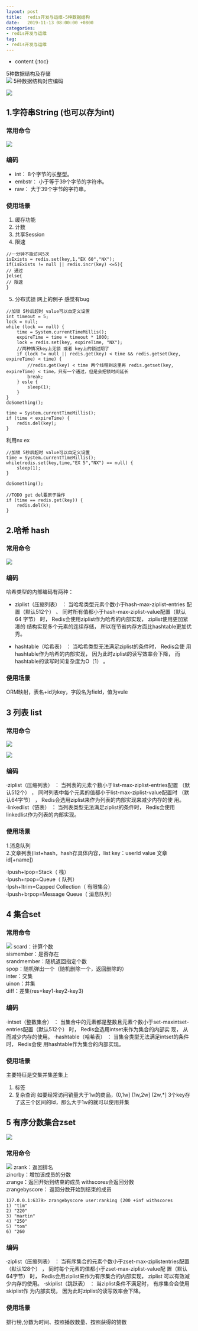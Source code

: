 ```yaml
---
layout: post
title:  redis开发与运维-5种数据结构
date:   2019-11-13 08:00:00 +0800
categories: 
- redis开发与运维
tag: 
- redis开发与运维
---
```


* content
{:toc}

5种数据结构及存储   
![](/styles/images/other/redis/redis1.png)
5种数据结构对应编码   

![](/styles/images/other/redis/redis2.png)
## 1.字符串String (也可以存为int)

### 常用命令   

![](/styles/images/other/redis/redis3.png)

### 编码

* int： 8个字节的长整型。
* embstr： 小于等于39个字节的字符串。
* raw： 大于39个字节的字符串。

### 使用场景

1. 缓存功能
2. 计数
3. 共享Session
4. 限速
```
//一分钟不能访问5次
isExists = redis.set(key,1,"EX 60","NX");
if(isExists != null || redis.incr(key) <=5){
// 通过
}else{
// 限速
}
```
5. 分布式锁
网上的例子 感觉有bug

```
//加锁 5秒后超时 value可以自定义设置
int timeout = 5;
lock = null;
while (lock == null) {
    time = System.currentTimeMillis();
    expireTime = time + timeout * 1000;
    lock = redis.set(key, expireTime, "NX");
    //两种情况key上无锁 或者 key上的锁过期了
    if (lock != null || redis.get(key) < time && redis.getset(key, expireTime) < time) {
        //redis.get(key) < time 两个线程到这里再 redis.getset(key, expireTime) < time，只有一个通过，但是会把锁时间延长
        break;
    } esle {
        sleep(1);
    }   
}
doSomething();

time = System.currentTimeMillis();
if (time < expireTime) {
    redis.del(key);
}

```

利用nx ex
```
//加锁 5秒后超时 value可以自定义设置
time = System.currentTimeMillis();
while(redis.set(key,time,"EX 5","NX") == null) {
    sleep(1);
}

doSomething();

//TODO get del要原子操作
if (time == redis.get(key)) {
    redis.del(k);
}
```


## 2.哈希 hash

### 常用命令   

![](/styles/images/other/redis/redis4.png)

### 编码

哈希类型的内部编码有两种：
* ziplist（压缩列表） ： 当哈希类型元素个数小于hash-max-ziplist-entries
配置（默认512个） 、 同时所有值都小于hash-max-ziplist-value配置（默认64
字节） 时， Redis会使用ziplist作为哈希的内部实现， ziplist使用更加紧凑的
结构实现多个元素的连续存储， 所以在节省内存方面比hashtable更加优秀。

* hashtable（哈希表） ： 当哈希类型无法满足ziplist的条件时， Redis会使
用hashtable作为哈希的内部实现， 因为此时ziplist的读写效率会下降， 而
hashtable的读写时间复杂度为O（1） 。

### 使用场景

ORM映射，表名+id为key，字段名为field，值为vule


## 3 列表 list

### 常用命令   

![](/styles/images/other/redis/redis5.png)

![](/styles/images/other/redis/redis6.png)

### 编码

·ziplist（压缩列表） ： 当列表的元素个数小于list-max-ziplist-entries配置
（默认512个） ， 同时列表中每个元素的值都小于list-max-ziplist-value配置时
（默认64字节） ， Redis会选用ziplist来作为列表的内部实现来减少内存的使
用。
·linkedlist（链表） ： 当列表类型无法满足ziplist的条件时， Redis会使用
linkedlist作为列表的内部实现。

### 使用场景
1.消息队列   
2.文章列表(list+hash，hash存具体内容，list key：userId value 文章id[+name])   

·lpush+lpop=Stack（ 栈）   
·lpush+rpop=Queue（ 队列）   
·lpsh+ltrim=Capped Collection（ 有限集合）   
·lpush+brpop=Message Queue（ 消息队列）   


## 4 集合set

### 常用命令   
![](/styles/images/other/redis/redis7.png)
scard：计算个数   
sismember：是否存在   
srandmember：随机返回指定个数   
spop：随机弹出一个（随机删除一个，返回删除的）   
inter：交集      
uinon：并集       
diff：差集(res=key1-key2-key3)      

### 编码

·intset（整数集合） ： 当集合中的元素都是整数且元素个数小于set-maxintset-entries配置（默认512个） 时， Redis会选用intset来作为集合的内部实
现， 从而减少内存的使用。
·hashtable（哈希表） ： 当集合类型无法满足intset的条件时， Redis会使
用hashtable作为集合的内部实现。

### 使用场景
主要特征是交集并集差集上
1. 标签
2. 复杂查询
如要经常访问销量大于1w的商品，(0,1w] (1w,2w] (2w,*] 3个key存了这三个区间的Id，那么大于1w的就可以使用并集

## 5 有序分数集合zset
![](/styles/images/other/redis/redis9.png)

### 常用命令   
![](/styles/images/other/redis/redis8.png)
zrank：返回排名   
zincrby：增加该成员的分数   
zrange：返回开始到结束的成员 withscores会返回分数   
zrangebyscore： 返回分数开始到结束的成员   
```
127.0.0.1:6379> zrangebyscore user:ranking (200 +inf withscores
1) "tim"
2) "220"
3) "martin"
4) "250"
5) "tom"
6) "260
``` 

### 编码

·ziplist（压缩列表） ： 当有序集合的元素个数小于zset-max-ziplistentries配置（默认128个） ， 同时每个元素的值都小于zset-max-ziplist-value配
置（默认64字节） 时， Redis会用ziplist来作为有序集合的内部实现， ziplist
可以有效减少内存的使用。
·skiplist（跳跃表） ： 当ziplist条件不满足时， 有序集合会使用skiplist作
为内部实现， 因为此时ziplist的读写效率会下降。

### 使用场景

排行榜,分数为时间、按照播放数量、按照获得的赞数
